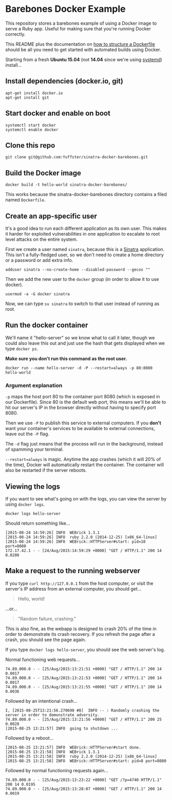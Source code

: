 # Barebones Docker Example

This repository stores a barebones example of using a Docker image to serve a Ruby app.  Useful for making sure that you're running Docker correctly.

This README plus the documentation on [how to structure a Dockerfile](https://docs.docker.com/reference/builder/) should be all you need to get started with automated builds using Docker.

Starting from a fresh **Ubuntu 15.04** (not **14.04** since we're using [systemd](https://www.digitalocean.com/community/tutorials/systemd-essentials-working-with-services-units-and-the-journal)) install...

## Install dependencies (docker.io, git)

```
apt-get install docker.io
apt-get install git
```

## Start docker and enable on boot

```
systemctl start docker
systemctl enable docker
```

## Clone this repo

```
git clone git@github.com:Yuffster/sinatra-docker-barebones.git
```

## Build the Docker image

```
docker build -t hello-world sinatra-docker-barebones/
```

This works because the sinatra-docker-barebones directory contains a filed named `Dockerfile`.

## Create an app-specific user

It's a good idea to run each different application as its own user.  This makes it harder for exploited vulnerabilities in one application to escalate to root level attacks on the entire system.

First we create a user named `sinatra`, because this is a [Sinatra](http://www.sinatrarb.com/) application.  This isn't a fully-fledged user, so we don't need to create a home directory or a password or add extra info.

```
adduser sinatra --no-create-home --disabled-password --gecos ""
```

Then we add the new user to the `docker` group (in order to allow it to use docker).

```
usermod -a -G docker sinatra
```

Now, we can type `su sinatra` to switch to that user instead of running as root.

## Run the docker container

We'll name it "hello-server" so we know what to call it later, though we could also leave this out and just use the hash that gets displayed when we type `docker ps`.


**Make sure you don't run this command as the root user.**

```
docker run --name hello-server -d -P --restart=always -p 80:8080 hello-world
```

### Argument explanation

`-p` maps the host port 80 to the container port 8080 (which is exposed in our Dockerfile).  Since 80 is the default web port, this means we'll be able to hit our server's IP in the browser directly without having to specify port 8080.

Then we use `-P` to publish this service to external computers.  If you **don't** want your container's services to be available to external connections, leave out the `-P` flag.

The `-d` flag just means that the process will run in the background, instead of spamming your terminal.

`--restart=always` is magic.  Anytime the app crashes (which it will 20% of the time), Docker will automatically restart the container.  The container will also be restarted if the server reboots.


## Viewing the logs

If you want to see what's going on with the logs, you can view the server by using `docker logs`.

```
docker logs hello-server
```

Should return something like...

```
[2015-08-24 14:59:26] INFO  WEBrick 1.3.1
[2015-08-24 14:59:26] INFO  ruby 2.2.0 (2014-12-25) [x86_64-linux]
[2015-08-24 14:59:26] INFO  WEBrick::HTTPServer#start: pid=10 port=8080
172.17.42.1 - - [24/Aug/2015:14:59:29 +0000] "GET / HTTP/1.1" 200 14 0.0200
```

## Make a request to the running webserver

If you type `curl http://127.0.0.1` from the host computer, or visit the server's IP address from an external computer, you should get...

> Hello, world!

...or...

> "Random failure, crashing."

This is also fine, as the webapp is designed to crash 20% of the time in order to demonstrate its crash recovery.  If you refresh the page after a crash, you should see the page again.

If you type `docker logs hello-server`, you should see the web server's log.

Normal functioning web requests...

```
74.89.000.0 - - [25/Aug/2015:13:21:51 +0000] "GET / HTTP/1.1" 200 14 0.0017
74.89.000.0 - - [25/Aug/2015:13:21:53 +0000] "GET / HTTP/1.1" 200 14 0.0017
74.89.000.0 - - [25/Aug/2015:13:21:55 +0000] "GET / HTTP/1.1" 200 14 0.0036
```

Followed by an intentional crash...

```
I, [2015-08-25T13:21:56.270690 #8]  INFO -- : Randomly crashing the server in order to demonstrate adversity.
74.89.000.0 - - [25/Aug/2015:13:21:56 +0000] "GET / HTTP/1.1" 200 25 0.0028
[2015-08-25 13:21:57] INFO  going to shutdown ...
```

Followed by a reboot...

```
[2015-08-25 13:21:57] INFO  WEBrick::HTTPServer#start done.
[2015-08-25 13:21:58] INFO  WEBrick 1.3.1
[2015-08-25 13:21:58] INFO  ruby 2.2.0 (2014-12-25) [x86_64-linux]
[2015-08-25 13:21:58] INFO  WEBrick::HTTPServer#start: pid=8 port=8080
```

Followed by normal functioning requests again...

```
74.89.000.0 - - [25/Aug/2015:13:23:22 +0000] "GET /?p=4740 HTTP/1.1" 200 14 0.0195
74.89.000.0 - - [25/Aug/2015:13:28:07 +0000] "GET / HTTP/1.1" 200 14 0.0019
```